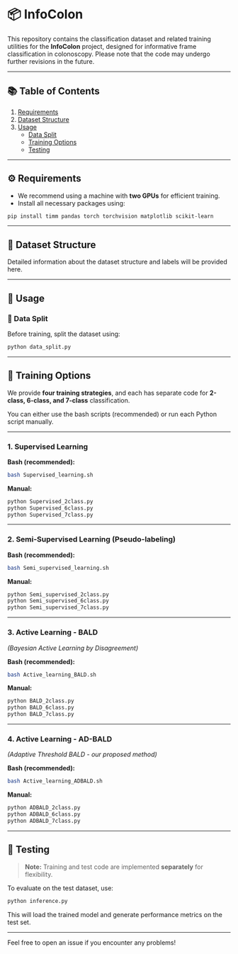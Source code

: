 # 📦 InfoColon

This repository contains the classification dataset and related training utilities for the **InfoColon** project, designed for informative frame classification in colonoscopy.
Please note that the code may undergo further revisions in the future.

---

## 📚 Table of Contents

1. [Requirements](#requirements)
2. [Dataset Structure](#dataset-structure)
3. [Usage](#usage)
    - [Data Split](#data-split)
    - [Training Options](#training-options)
    - [Testing](#testing)

---

## ⚙️ Requirements

- We recommend using a machine with **two GPUs** for efficient training.
- Install all necessary packages using:

```bash
pip install timm pandas torch torchvision matplotlib scikit-learn
```

---

## 📂 Dataset Structure

Detailed information about the dataset structure and labels will be provided here.

---

## 🚀 Usage

### 🔹 Data Split

Before training, split the dataset using:

```bash
python data_split.py
```

---

## 🧠 Training Options

We provide **four training strategies**, and each has separate code for **2-class, 6-class, and 7-class** classification.

You can either use the bash scripts (recommended) or run each Python script manually.

---

### 1. Supervised Learning

**Bash (recommended):**

```bash
bash Supervised_learning.sh
```

**Manual:**

```bash
python Supervised_2class.py
python Supervised_6class.py
python Supervised_7class.py
```

---

### 2. Semi-Supervised Learning (Pseudo-labeling)

**Bash (recommended):**

```bash
bash Semi_supervised_learning.sh
```

**Manual:**

```bash
python Semi_supervised_2class.py
python Semi_supervised_6class.py
python Semi_supervised_7class.py
```

---

### 3. Active Learning - BALD  
*(Bayesian Active Learning by Disagreement)*

**Bash (recommended):**

```bash
bash Active_learning_BALD.sh
```

**Manual:**

```bash
python BALD_2class.py
python BALD_6class.py
python BALD_7class.py
```

---

### 4. Active Learning - AD-BALD  
*(Adaptive Threshold BALD - our proposed method)*

**Bash (recommended):**

```bash
bash Active_learning_ADBALD.sh
```

**Manual:**

```bash
python ADBALD_2class.py
python ADBALD_6class.py
python ADBALD_7class.py
```

---

## 🧪 Testing

> **Note:** Training and test code are implemented **separately** for flexibility.

To evaluate on the test dataset, use:

```bash
python inference.py
```

This will load the trained model and generate performance metrics on the test set.

---

Feel free to open an issue if you encounter any problems!

